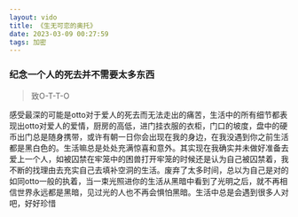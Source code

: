 ```yaml
---
layout: vido
title: 《生无可恋的奥托》
date: 2023-03-09 00:27:59
tags: 加密
---
```


### 纪念一个人的死去并不需要太多东西

> 致O-T-T-O

​		感受最深的可能是otto对于爱人的死去而无法走出的痛苦，生活中的所有细节都表现出otto对爱人的爱情，厨房的高低，进门挂衣服的衣柜，门口的坡度，盘中的硬币出门总是随身携带，或许有朝一日你会出现在我的身边，在我没遇到你之前生活都是黑白色的。生活嘛总是处处充满惊喜和意外。
​		其实现在我确实并未做好准备去爱上一个人，如被囚禁在牢笼中的困兽打开牢笼的时候还是认为自己被囚禁着，我不断的找理由去充实自己去填补空洞的生活。废弃了太多时间，总以为自己是对的如同otto一般的执着，当一束光照进你的生活从黑暗中看到了光明之后，就不再相信世界永远都是黑暗，见过光的人也不再会惧怕黑暗。生活中总是会遇到很多人对吧，好好珍惜